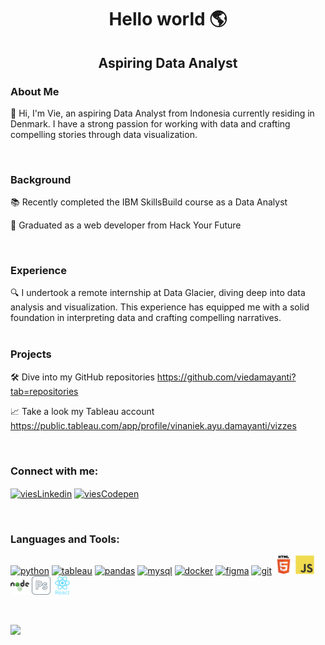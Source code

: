 <h1 align="center">Hello world 🌎 </h1>

<h2 align="center">Aspiring Data Analyst </h2>

<h3> About Me </h3>
<p> 👋 Hi, I'm Vie, an aspiring Data Analyst from Indonesia currently residing in Denmark. I have a strong passion for working with data and crafting compelling stories through data visualization. </p>

<br>

<h3> Background </h3>
📚 Recently completed the IBM SkillsBuild course as a Data Analyst 

🏅 Graduated as a web developer from Hack Your Future

<br>

<h3> Experience </h3>
🔍 I undertook a remote internship at Data Glacier, diving deep into data analysis and visualization. This experience has equipped me with a solid foundation in interpreting data and crafting compelling narratives.


<br>
<br>


<h3> Projects </h3>

🛠️ Dive into my GitHub repositories https://github.com/viedamayanti?tab=repositories

📈 Take a look my Tableau account https://public.tableau.com/app/profile/vinaniek.ayu.damayanti/vizzes

<br>
<h3 align="left">Connect with me:</h3>
<p align="left">
<a href="https://www.linkedin.com/in/vinaniek-ayu-damayanti-90b083141/" target="blank"><img align="center" height="25" width="30" src="https://vectorwiki.com/images/DWRhK__linkedin-icon.svg" alt="viesLinkedin"/></a>
<a href="https://codepen.io/vie_damayanti" target="blank"><img align="center" height="25" width="30" src="https://vectorwiki.com/images/MsuDb__codepen-icon.svg" alt="viesCodepen"/></a>

</p>
<br>
<h3 align="left">Languages and Tools:</h3>
<p align="left"> 
<a href="https://www.python.org/" target="_blank" rel="noreferrer"> <img src="https://vectorwiki.com/images/6QLCw__python.svg" alt="python" width="40" height="30"/></a> 
<a href="https://www.tableau.com/" target="_blank" rel="noreferrer"> <img src="https://vectorwiki.com/images/wbGV8__tableau-software.svg" alt="tableau" width="40" height="30"/></a> 
<a href="https://pandas.pydata.org/" target="_blank" rel="noreferrer"> <img src="https://vectorwiki.com/images/5giiy__pandas.svg" alt="pandas" width="40" height="30"/></a> 
<a href="https://www.mysql.com/" target="_blank" rel="noreferrer"> <img src="https://vectorwiki.com/images/8OeKq__mysql.svg" alt="mysql" width="40" height="30"/></a> 
<a href="https://www.docker.com/" target="_blank" rel="noreferrer"> <img src="https://vectorwiki.com/images/RTYmI__docker.svg" alt="docker" width="40" height="30"/></a> 
<a href="https://www.figma.com/files/drafts?fuid=995059791731893407" target="_blank" rel="noreferrer"> <img src="https://www.vectorlogo.zone/logos/figma/figma-icon.svg" alt="figma" width="40" height="30"/></a> 
<a href="https://git-scm.com/" target="_blank" rel="noreferrer"> <img src="https://www.vectorlogo.zone/logos/git-scm/git-scm-icon.svg" alt="git" width="30" height="30"/></a> 
<a href="https://www.w3.org/html/" target="_blank" rel="noreferrer"> <img src="https://raw.githubusercontent.com/devicons/devicon/master/icons/html5/html5-original-wordmark.svg" alt="html5" width="30" height="30"/></a> 
<a href="https://developer.mozilla.org/en-US/docs/Web/JavaScript" target="_blank" rel="noreferrer"> <img src="https://raw.githubusercontent.com/devicons/devicon/master/icons/javascript/javascript-original.svg" alt="javascript" width="30" height="30"/></a> 
<a href="https://nodejs.org" target="_blank" rel="noreferrer"> <img src="https://raw.githubusercontent.com/devicons/devicon/master/icons/nodejs/nodejs-original-wordmark.svg" alt="nodejs" width="30" height="30"/></a> 
<a href="https://www.photoshop.com/en" target="_blank" rel="noreferrer"> <img src="https://raw.githubusercontent.com/devicons/devicon/master/icons/photoshop/photoshop-line.svg" alt="photoshop" width="30" height="30"/></a> 
<a href="https://reactjs.org/" target="_blank" rel="noreferrer"> <img src="https://raw.githubusercontent.com/devicons/devicon/master/icons/react/react-original-wordmark.svg" alt="react" width="30" height="30"/></a> 
</p>
<br>

<a href="https://visitorbadge.io/status?path=https%3A%2F%2Fgithub.com%2Fviedamayanti"><img src="https://api.visitorbadge.io/api/visitors?path=https%3A%2F%2Fgithub.com%2Fviedamayanti&countColor=%23263759" /></a>


